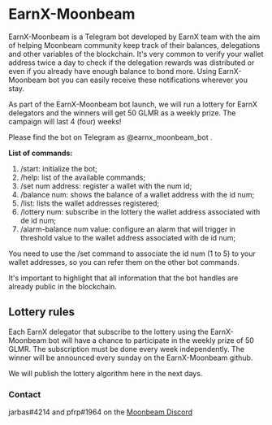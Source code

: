 # EarnX-Moonbeam
EarnX-Moonbeam is a Telegram bot developed by EarnX team with the aim of helping Moonbeam community keep track of their balances, delegations and other variables of the blockchain. It's very common to verify your wallet address twice a day to check if the delegation rewards was distributed or even if you already have enough balance to bond more. Using EarnX-Moonbeam bot you can easily receive these notifications wherever you stay. 

As part of the EarnX-Moonbeam bot launch, we will run a lottery for EarnX delegators and the winners will get 50 GLMR as a weekly prize. The campaign will last 4 (four) weeks! 

Please find the bot on Telegram as @earnx_moonbeam_bot .

**List of commands:**

1. /start: initialize the bot;
2. /help: list of the available commands;
3. /set num address: register a wallet with the num id;
4. /balance num: shows the balance of a wallet address with the id num;
5. /list: lists the wallet addresses registered;
6. /lottery num: subscribe in the lottery the wallet address associated with de id num;
7. /alarm-balance num value: configure an alarm that will trigger in threshold value to the wallet address associated with de id num;

You need to use the /set command to associate the id num (1 to 5) to your wallet addresses, so you can refer them on the other bot commands.

It's important to highlight that all information that the bot handles are already public in the blockchain.

## Lottery rules

Each EarnX delegator that subscribe to the lottery using the EarnX-Moonbeam bot will have a chance to participate in the weekly prize of 50 GLMR. The subscription must be done every week independently. The winner will be announced every sunday on the EarnX-Moonbeam github.  

We will publish the lottery algorithm here in the next days.

### Contact

jarbas#4214 and pfrp#1964 on the [Moonbeam Discord](https://discord.gg/ybZ5qCCj)
